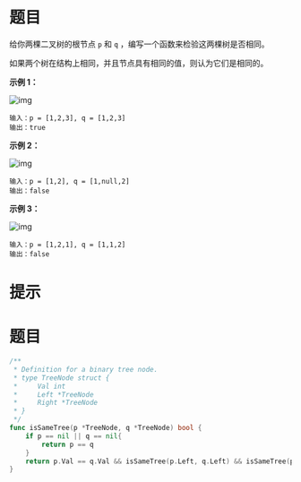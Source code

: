# 题目

给你两棵二叉树的根节点 `p` 和 `q` ，编写一个函数来检验这两棵树是否相同。

如果两个树在结构上相同，并且节点具有相同的值，则认为它们是相同的。

 

**示例 1：**

![img](https://s2.loli.net/2024/06/04/8GIVi5USuQRrn2T.jpg)

```
输入：p = [1,2,3], q = [1,2,3]
输出：true
```

**示例 2：**

![img](https://s2.loli.net/2024/06/04/rBczdT3sXliCWKG.jpg)

```
输入：p = [1,2], q = [1,null,2]
输出：false
```

**示例 3：**

![img](https://s2.loli.net/2024/06/04/INivGuOaboFCyQH.jpg)

```
输入：p = [1,2,1], q = [1,1,2]
输出：false
```

 

# 提示





# 题目

```go
/**
 * Definition for a binary tree node.
 * type TreeNode struct {
 *     Val int
 *     Left *TreeNode
 *     Right *TreeNode
 * }
 */
func isSameTree(p *TreeNode, q *TreeNode) bool {
    if p == nil || q == nil{
        return p == q
    }
    return p.Val == q.Val && isSameTree(p.Left, q.Left) && isSameTree(p.Right, q.Right)
}
```

